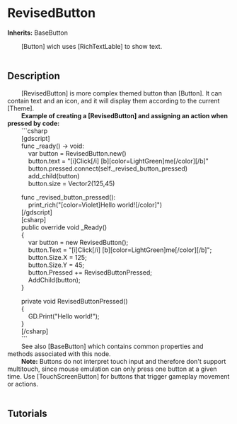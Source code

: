 # RevisedButton

**Inherits:** BaseButton
  
&nbsp;&nbsp;&nbsp;&nbsp;&nbsp;&nbsp;&nbsp;&nbsp;[Button] wich uses [RichTextLable] to show text.  
&nbsp;&nbsp;&nbsp;&nbsp;
## Description 
  
&nbsp;&nbsp;&nbsp;&nbsp;&nbsp;&nbsp;&nbsp;&nbsp;[RevisedButton] is more complex themed button than [Button]. It can contain text and an icon, and it will display them according to the current [Theme].  
&nbsp;&nbsp;&nbsp;&nbsp;&nbsp;&nbsp;&nbsp;&nbsp;**Example of creating a [RevisedButton] and assigning an action when pressed by code:**  
&nbsp;&nbsp;&nbsp;&nbsp;&nbsp;&nbsp;&nbsp;&nbsp;```csharp  
&nbsp;&nbsp;&nbsp;&nbsp;&nbsp;&nbsp;&nbsp;&nbsp;[gdscript]  
&nbsp;&nbsp;&nbsp;&nbsp;&nbsp;&nbsp;&nbsp;&nbsp;func _ready() -&gt; void:  
&nbsp;&nbsp;&nbsp;&nbsp;&nbsp;&nbsp;&nbsp;&nbsp;&nbsp;&nbsp;&nbsp;&nbsp;var button = RevisedButton.new()  
&nbsp;&nbsp;&nbsp;&nbsp;&nbsp;&nbsp;&nbsp;&nbsp;&nbsp;&nbsp;&nbsp;&nbsp;button.text = &quot;[i]Click[/i] [b][color=LightGreen]me[/color][/b]&quot;  
&nbsp;&nbsp;&nbsp;&nbsp;&nbsp;&nbsp;&nbsp;&nbsp;&nbsp;&nbsp;&nbsp;&nbsp;button.pressed.connect(self._revised_button_pressed)  
&nbsp;&nbsp;&nbsp;&nbsp;&nbsp;&nbsp;&nbsp;&nbsp;&nbsp;&nbsp;&nbsp;&nbsp;add_child(button)  
&nbsp;&nbsp;&nbsp;&nbsp;&nbsp;&nbsp;&nbsp;&nbsp;&nbsp;&nbsp;&nbsp;&nbsp;button.size = Vector2(125,45)  
  
&nbsp;&nbsp;&nbsp;&nbsp;&nbsp;&nbsp;&nbsp;&nbsp;func _revised_button_pressed():  
&nbsp;&nbsp;&nbsp;&nbsp;&nbsp;&nbsp;&nbsp;&nbsp;&nbsp;&nbsp;&nbsp;&nbsp;print_rich(&quot;[color=Violet]Hello world![/color]&quot;)  
&nbsp;&nbsp;&nbsp;&nbsp;&nbsp;&nbsp;&nbsp;&nbsp;[/gdscript]  
&nbsp;&nbsp;&nbsp;&nbsp;&nbsp;&nbsp;&nbsp;&nbsp;[csharp]  
&nbsp;&nbsp;&nbsp;&nbsp;&nbsp;&nbsp;&nbsp;&nbsp;public override void _Ready()  
&nbsp;&nbsp;&nbsp;&nbsp;&nbsp;&nbsp;&nbsp;&nbsp;{  
&nbsp;&nbsp;&nbsp;&nbsp;&nbsp;&nbsp;&nbsp;&nbsp;&nbsp;&nbsp;&nbsp;&nbsp;var button = new RevisedButton();  
&nbsp;&nbsp;&nbsp;&nbsp;&nbsp;&nbsp;&nbsp;&nbsp;&nbsp;&nbsp;&nbsp;&nbsp;button.Text = &quot;[i]Click[/i] [b][color=LightGreen]me[/color][/b]&quot;;  
&nbsp;&nbsp;&nbsp;&nbsp;&nbsp;&nbsp;&nbsp;&nbsp;&nbsp;&nbsp;&nbsp;&nbsp;button.Size.X = 125;  
&nbsp;&nbsp;&nbsp;&nbsp;&nbsp;&nbsp;&nbsp;&nbsp;&nbsp;&nbsp;&nbsp;&nbsp;button.Size.Y = 45;  
&nbsp;&nbsp;&nbsp;&nbsp;&nbsp;&nbsp;&nbsp;&nbsp;&nbsp;&nbsp;&nbsp;&nbsp;button.Pressed += RevisedButtonPressed;  
&nbsp;&nbsp;&nbsp;&nbsp;&nbsp;&nbsp;&nbsp;&nbsp;&nbsp;&nbsp;&nbsp;&nbsp;AddChild(button);  
&nbsp;&nbsp;&nbsp;&nbsp;&nbsp;&nbsp;&nbsp;&nbsp;}  
  
&nbsp;&nbsp;&nbsp;&nbsp;&nbsp;&nbsp;&nbsp;&nbsp;private void RevisedButtonPressed()  
&nbsp;&nbsp;&nbsp;&nbsp;&nbsp;&nbsp;&nbsp;&nbsp;{  
&nbsp;&nbsp;&nbsp;&nbsp;&nbsp;&nbsp;&nbsp;&nbsp;&nbsp;&nbsp;&nbsp;&nbsp;GD.Print(&quot;Hello world!&quot;);  
&nbsp;&nbsp;&nbsp;&nbsp;&nbsp;&nbsp;&nbsp;&nbsp;}  
&nbsp;&nbsp;&nbsp;&nbsp;&nbsp;&nbsp;&nbsp;&nbsp;[/csharp]  
&nbsp;&nbsp;&nbsp;&nbsp;&nbsp;&nbsp;&nbsp;&nbsp;```  
&nbsp;&nbsp;&nbsp;&nbsp;&nbsp;&nbsp;&nbsp;&nbsp;See also [BaseButton] which contains common properties and methods associated with this node.  
&nbsp;&nbsp;&nbsp;&nbsp;&nbsp;&nbsp;&nbsp;&nbsp;**Note:** Buttons do not interpret touch input and therefore don't support multitouch, since mouse emulation can only press one button at a given time. Use [TouchScreenButton] for buttons that trigger gameplay movement or actions.  
&nbsp;&nbsp;&nbsp;&nbsp;
## Tutorials 

	